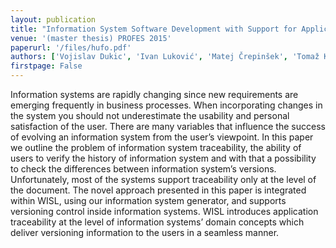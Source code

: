 ```yaml
---
layout: publication
title: "Information System Software Development with Support for Application Traceability"
venue: '(master thesis) PROFES 2015'
paperurl: '/files/hufo.pdf'
authors: ['Vojislav Dukic', 'Ivan Luković', 'Matej Črepinšek', 'Tomaž Kosar', 'Marjan Mernik']
firstpage: False
---
```


Information systems are rapidly changing since new requirements are emerging frequently in business processes. When incorporating changes in the system you should not underestimate the usability and personal satisfaction of the user. There are many variables that influence the success of evolving an information system from the user’s viewpoint. In this paper we outline the problem of information system traceability, the ability of users to verify the history of information system and with that a possibility to check the differences between information system’s versions. Unfortunately, most of the systems support traceability only at the level of the document. The novel approach presented in this paper is integrated within WISL, using our information system generator, and supports versioning control inside information systems. WISL introduces application traceability at the level of information systems’ domain concepts which deliver versioning information to the users in a seamless manner.
